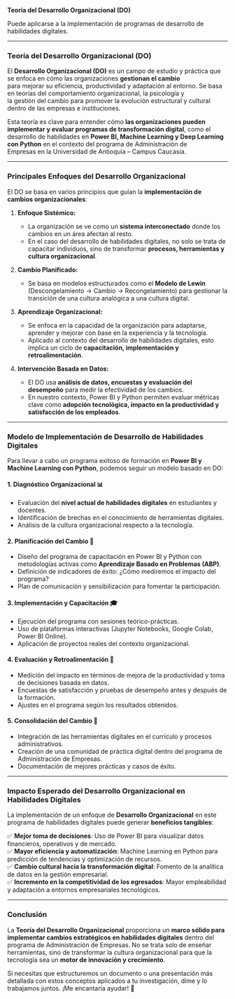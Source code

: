 **Teoría del Desarrollo Organizacional (DO)**   

Puede aplicarse a la implementación de programas de desarrollo de habilidades digitales.  

---

### **Teoría del Desarrollo Organizacional (DO)**  

El **Desarrollo Organizacional (DO)** es un campo de estudio y práctica que se enfoca en cómo las organizaciones **gestionan el cambio**   
para mejorar su eficiencia, productividad y adaptación al entorno. Se basa en teorías del comportamiento organizacional, la psicología y   
la gestión del cambio para promover la evolución estructural y cultural dentro de las empresas e instituciones.  

Esta teoría es clave para entender cómo **las organizaciones pueden implementar y evaluar programas de transformación digital**, como el   
desarrollo de habilidades en **Power BI, Machine Learning y Deep Learning con Python** en el contexto del programa de Administración de   
Empresas en la Universidad de Antioquia – Campus Caucasia.  

---

### **Principales Enfoques del Desarrollo Organizacional**
El DO se basa en varios principios que guían la **implementación de cambios organizacionales**:  

1. **Enfoque Sistémico:**  
   - La organización se ve como un **sistema interconectado** donde los cambios en un área afectan al resto.  
   - En el caso del desarrollo de habilidades digitales, no solo se trata de capacitar individuos, sino de transformar **procesos, herramientas
     y cultura organizacional**.  

2. **Cambio Planificado:**  
   - Se basa en modelos estructurados como el **Modelo de Lewin** (Descongelamiento → Cambio → Recongelamiento) para gestionar la transición de
     una cultura analógica a una cultura digital.  

3. **Aprendizaje Organizacional:**  
   - Se enfoca en la capacidad de la organización para adaptarse, aprender y mejorar con base en la experiencia y la tecnología.  
   - Aplicado al contexto del desarrollo de habilidades digitales, esto implica un ciclo de **capacitación, implementación y retroalimentación**.  

4. **Intervención Basada en Datos:**  
   - El DO usa **análisis de datos, encuestas y evaluación del desempeño** para medir la efectividad de los cambios.  
   - En nuestro contexto, Power BI y Python permiten evaluar métricas clave como **adopción tecnológica, impacto en la productividad y satisfacción de los empleados**.  

---

### **Modelo de Implementación de Desarrollo de Habilidades Digitales**
Para llevar a cabo un programa exitoso de formación en **Power BI y Machine Learning con Python**, podemos seguir un modelo basado en DO:  

#### **1. Diagnóstico Organizacional** 📊  
   - Evaluación del **nivel actual de habilidades digitales** en estudiantes y docentes.  
   - Identificación de brechas en el conocimiento de herramientas digitales.  
   - Análisis de la cultura organizacional respecto a la tecnología.  

#### **2. Planificación del Cambio** 📅  
   - Diseño del programa de capacitación en Power BI y Python con metodologías activas como **Aprendizaje Basado en Problemas (ABP)**.  
   - Definición de indicadores de éxito: ¿Cómo mediremos el impacto del programa?  
   - Plan de comunicación y sensibilización para fomentar la participación.  

#### **3. Implementación y Capacitación** 🎓  
   - Ejecución del programa con sesiones teórico-prácticas.  
   - Uso de plataformas interactivas (Jupyter Notebooks, Google Colab, Power BI Online).  
   - Aplicación de proyectos reales del contexto organizacional.  

#### **4. Evaluación y Retroalimentación** 🔄  
   - Medición del impacto en términos de mejora de la productividad y toma de decisiones basada en datos.  
   - Encuestas de satisfacción y pruebas de desempeño antes y después de la formación.  
   - Ajustes en el programa según los resultados obtenidos.  

#### **5. Consolidación del Cambio** 🚀  
   - Integración de las herramientas digitales en el currículo y procesos administrativos.  
   - Creación de una comunidad de práctica digital dentro del programa de Administración de Empresas.  
   - Documentación de mejores prácticas y casos de éxito.  

---

### **Impacto Esperado del Desarrollo Organizacional en Habilidades Digitales**  
La implementación de un enfoque de **Desarrollo Organizacional** en este programa de habilidades digitales puede generar **beneficios tangibles**:  

✅ **Mejor toma de decisiones**: Uso de Power BI para visualizar datos financieros, operativos y de mercado.  
✅ **Mayor eficiencia y automatización**: Machine Learning en Python para predicción de tendencias y optimización de recursos.  
✅ **Cambio cultural hacia la transformación digital**: Fomento de la analítica de datos en la gestión empresarial.  
✅ **Incremento en la competitividad de los egresados**: Mayor empleabilidad y adaptación a entornos empresariales tecnológicos.  

---

### **Conclusión**  
La **Teoría del Desarrollo Organizacional** proporciona un **marco sólido para implementar cambios estratégicos en habilidades digitales** dentro del programa de Administración de Empresas. No se trata solo de enseñar herramientas, sino de transformar la cultura organizacional para que la tecnología sea un **motor de innovación y crecimiento**.  

Si necesitas que estructuremos un documento o una presentación más detallada con estos conceptos aplicados a tu investigación, dime y lo trabajamos juntos. ¡Me encantaría ayudar! 🚀


